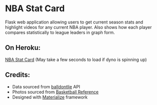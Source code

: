 # NBA Stat Card
Flask web application allowing users to get current season stats and highlight videos for any current NBA player. Also shows how each player compares statistically to league leaders in graph form.

## On Heroku:
<a href="https://nbastatcard.herokuapp.com/">NBA Stat Card</a>
(May take a few seconds to load if dyno is spinning up)

## Credits:
* Data sourced from <a href="https://www.balldontlie.io/">balldontlie</a> API
* Photos sourced from <a href="https://www.basketball-reference.com/">Basketball Reference</a>
* Designed with <a href="https://materializecss.com/">Materialize</a> framework
